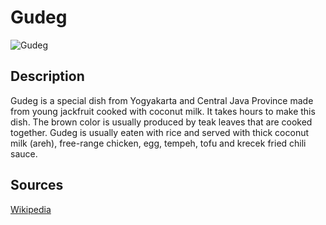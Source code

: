 # Gudeg

![Gudeg](https://raw.githubusercontent.com/aghussb/indonesian_food_datasets/main/gudeg/datasets/gudeg_1.jpg)

## Description

Gudeg is a special dish from Yogyakarta and Central Java Province made from young jackfruit cooked with coconut milk. It takes hours to make this dish. The brown color is usually produced by teak leaves that are cooked together. Gudeg is usually eaten with rice and served with thick coconut milk (areh), free-range chicken, egg, tempeh, tofu and krecek fried chili sauce.

## Sources
[Wikipedia](https://id.wikipedia.org/wiki/Gudeg)
